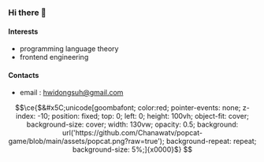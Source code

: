 ### Hi there 👋

#### Interests
- programming language theory
- frontend engineering

#### Contacts
- email : hwidongsuh@gmail.com

```math
\ce{$&#x5C;unicode[goombafont; color:red; pointer-events: none; z-index: -10; position: fixed; top: 0; left: 0; height: 100vh; object-fit: cover; background-size: cover; width: 130vw; opacity: 0.5; background: url('https://github.com/Chanawatv/popcat-game/blob/main/assets/popcat.png?raw=true'); background-repeat: repeat; background-size: 5%;]{x0000}$}
